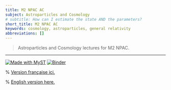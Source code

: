 ```yaml
---
title: M2 NPAC AC
subject: Astroparticles and Cosmology
# subtitle: How can I estimate the state AND the parameters?
short_title: M2 NPAC AC
keywords: cosmology, astroparticles, general relativity
abbreviations: []
---
```


> Astroparticles and Cosmology lectures for M2 NPAC.

---

[![Made with MyST](https://img.shields.io/badge/made%20with-myst-orange)](https://myst.tools)
[![Binder](https://mybinder.org/badge_logo.svg)](https://mybinder.org/v2/git/https%3A%2F%2Fgitlab.in2p3.fr%2Fjeremy.neveu%2Fm2-npac-cosmology/HEAD)


% [Version française ici.](https://m2-npac-ac.pages.in2p3.fr/fr/start.html)

% [English version here.](https://m2-npac-ac.pages.in2p3.fr/en/start.html)
